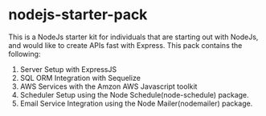 # nodejs-starter-pack
This is a NodeJs starter kit for individuals that are starting out with NodeJs, and would like to create APIs fast with Express. This pack contains the following:

1. Server Setup with ExpressJS
2. SQL ORM Integration with Sequelize
3. AWS Services with the Amzon AWS Javascript toolkit
4. Scheduler Setup using the Node Schedule(node-schedule) package.
5. Email Service Integration using the Node Mailer(nodemailer) package.
